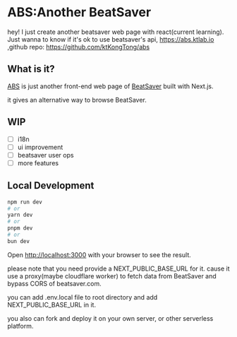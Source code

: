 # ABS:Another BeatSaver
hey!  I just create another beatsaver web page with react(current learning). Just wanna to know if it's ok to use beatsaver's api, https://abs.ktlab.io ,github repo: https://github.com/ktKongTong/abs

## What is it?

[ABS](https://github.com/ktKongTong/abs) is just another front-end web page of [BeatSaver](https://beatsaver.com) built with Next.js.
 
it gives an alternative way to browse BeatSaver.

## WIP
- [ ] i18n
- [ ] ui improvement
- [ ] beatsaver user ops
- [ ] more features

## Local Development

```bash
npm run dev
# or
yarn dev
# or
pnpm dev
# or
bun dev
```

Open [http://localhost:3000](http://localhost:3000) with your browser to see the result.

please note that you need provide a NEXT_PUBLIC_BASE_URL for it. cause it use a proxy(maybe cloudflare worker) to fetch data from BeatSaver and bypass CORS of beatsaver.com.

you can add .env.local file to root directory and add NEXT_PUBLIC_BASE_URL in it.

you also can fork and deploy it on your own server, or other serverless platform.
